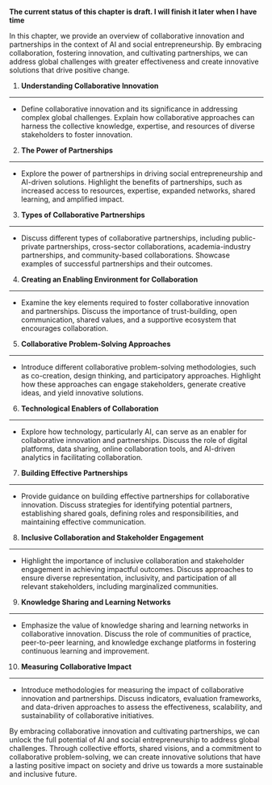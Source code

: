 **The current status of this chapter is draft. I will finish it later when I have time**

In this chapter, we provide an overview of collaborative innovation and partnerships in the context of AI and social entrepreneurship. By embracing collaboration, fostering innovation, and cultivating partnerships, we can address global challenges with greater effectiveness and create innovative solutions that drive positive change.

1. **Understanding Collaborative Innovation**
---------------------------------------------

* Define collaborative innovation and its significance in addressing complex global challenges. Explain how collaborative approaches can harness the collective knowledge, expertise, and resources of diverse stakeholders to foster innovation.

2. **The Power of Partnerships**
--------------------------------

* Explore the power of partnerships in driving social entrepreneurship and AI-driven solutions. Highlight the benefits of partnerships, such as increased access to resources, expertise, expanded networks, shared learning, and amplified impact.

3. **Types of Collaborative Partnerships**
------------------------------------------

* Discuss different types of collaborative partnerships, including public-private partnerships, cross-sector collaborations, academia-industry partnerships, and community-based collaborations. Showcase examples of successful partnerships and their outcomes.

4. **Creating an Enabling Environment for Collaboration**
---------------------------------------------------------

* Examine the key elements required to foster collaborative innovation and partnerships. Discuss the importance of trust-building, open communication, shared values, and a supportive ecosystem that encourages collaboration.

5. **Collaborative Problem-Solving Approaches**
-----------------------------------------------

* Introduce different collaborative problem-solving methodologies, such as co-creation, design thinking, and participatory approaches. Highlight how these approaches can engage stakeholders, generate creative ideas, and yield innovative solutions.

6. **Technological Enablers of Collaboration**
----------------------------------------------

* Explore how technology, particularly AI, can serve as an enabler for collaborative innovation and partnerships. Discuss the role of digital platforms, data sharing, online collaboration tools, and AI-driven analytics in facilitating collaboration.

7. **Building Effective Partnerships**
--------------------------------------

* Provide guidance on building effective partnerships for collaborative innovation. Discuss strategies for identifying potential partners, establishing shared goals, defining roles and responsibilities, and maintaining effective communication.

8. **Inclusive Collaboration and Stakeholder Engagement**
---------------------------------------------------------

* Highlight the importance of inclusive collaboration and stakeholder engagement in achieving impactful outcomes. Discuss approaches to ensure diverse representation, inclusivity, and participation of all relevant stakeholders, including marginalized communities.

9. **Knowledge Sharing and Learning Networks**
----------------------------------------------

* Emphasize the value of knowledge sharing and learning networks in collaborative innovation. Discuss the role of communities of practice, peer-to-peer learning, and knowledge exchange platforms in fostering continuous learning and improvement.

10. **Measuring Collaborative Impact**
--------------------------------------

* Introduce methodologies for measuring the impact of collaborative innovation and partnerships. Discuss indicators, evaluation frameworks, and data-driven approaches to assess the effectiveness, scalability, and sustainability of collaborative initiatives.

By embracing collaborative innovation and cultivating partnerships, we can unlock the full potential of AI and social entrepreneurship to address global challenges. Through collective efforts, shared visions, and a commitment to collaborative problem-solving, we can create innovative solutions that have a lasting positive impact on society and drive us towards a more sustainable and inclusive future.
